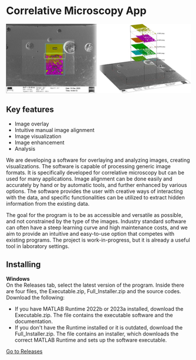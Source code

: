 # Correlative Microscopy App
![splash](splash.png)

## Key features
- Image overlay
- Intuitive manual image alignment
- Image visualization
- Image enhancement
- Analysis

We are developing a software for overlaying and analyzing images, creating visualizations. The software is capable of processing generic image formats. It is specifically developed for correlative microscopy but can be used for many applications. Image alignment can be done easily and accurately by hand or by automatic tools, and further enhanced by various options. The software provides the user with creative ways of interacting with the data, and specific functionalities can be utilized to extract hidden information from the existing data.

The goal for the program is to be as accessible and versatile as possible, and not constrained by the type of the images. Industry standard software can often have a steep learning curve and high maintenance costs, and we aim to provide an intuitive and easy-to-use option that competes with existing programs. The project is work-in-progress, but it is already a useful tool in laboratory settings.

## Installing
<b>Windows<br></b>
On the Releases tab, select the latest version of the program. Inside there are four files, the Executable.zip, Full_Installer.zip and the source codes. Download the following:
- If you have MATLAB Runtime 2022b or 2023a installed, download the Executable.zip. The file contains the executable software and the documentation.
- If you don't have the Runtime installed or it is outdated, download the Full_Installer.zip. The file contains an installer, which downloads the correct MATLAB Runtime and sets up the software executable.

[Go to Releases](../../releases)
